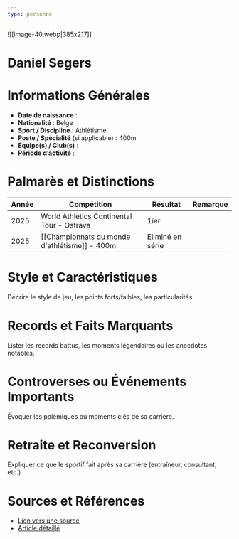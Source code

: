 ```yaml
---
type: personne
---
```

![[image-40.webp|385x217]]
# Daniel Segers

# Informations Générales
- **Date de naissance** :  
- **Nationalité** :  Belge
- **Sport / Discipline** : Athlétisme 
- **Poste / Spécialité** (si applicable) :  400m
- **Équipe(s) / Club(s)** :  
- **Période d’activité** :  

# Palmarès et Distinctions
| Année | Compétition                                   | Résultat         | Remarque |
| ----- | --------------------------------------------- | ---------------- | -------- |
| 2025  | World Athletics Continental Tour - Ostrava    | 1ier             |          |
| 2025  | [[Championnats du monde d'athlétisme]] - 400m | Eliminé en série |          |

# Style et Caractéristiques
Décrire le style de jeu, les points forts/faibles, les particularités.

# Records et Faits Marquants
Lister les records battus, les moments légendaires ou les anecdotes notables.

# Controverses ou Événements Importants
Évoquer les polémiques ou moments clés de sa carrière.

# Retraite et Reconversion
Expliquer ce que le sportif fait après sa carrière (entraîneur, consultant, etc.).

# Sources et Références
- [Lien vers une source](#)
- [Article détaillé](#)
